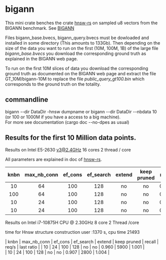 # bigann

This mini crate benches the crate [hnsw-rs](https://crates.io/crates/hnsw_rs) on sampled u8 vectors from the BIGANN benchmark. See [BIGANN](https://big-ann-benchmarks.com/)

Files bigann_base.bvecs, bigann_query.bvecs must be dowloaded and installed in some directory (This amounts to 133Gb).
Then depending on the size of the data you want to run on the first (10M, 100M, 1B) of the large file *bigann_base.bvecs* you download the corresponding ground truth as explained in the BIGANN web page.

To run on the first 10M slices of data you download the corresponding ground truth 
as documented on the BIGANN web page and extract the file GT_10M/bigann-10M to replace the file *public_query_gt100.bin* which corresponds to the ground truth on the totality.

## commandline

bigann --dir DataDir -hnsw dumpname  or bigann --dir DataDir --nbdata 10 (or 100 or 1000M if you have a access to a big machine).  
For more see documentation (cargo doc --no-dpes as usual) 
## Results for the first 10 Million data points.

Results on Intel E5-2630 v3@2.4GHz
16 cores 2 thread / core

All parameters are explained in doc of  [hnsw-rs](https://crates.io/crates/hnsw_rs).


|  knbn         | max_nb_conn  |  ef_cons   | ef_search   |  extend     | keep pruned  |   recall  |    req/s  |  last ratio |
|  :----------: |  :--------:  | :-------:  |  :-------:  |   :-------: |  :-------:   |   :-----: |  :----:   | :-------:   |
|     10        |   64         |  100       |   128       |    no       |    no        |   0.995   |  2610     |  1.0002     | 
|     100       |   64         |  100       |   128       |    no       |    no        |   0.983   |  1350     |  1.0006     |
|      10       |   24         |  100       |   128       |    no       |    no        |   0.970   |  4845     |  1.001      |     
|     10        |   24         |  100       |   128       |    no       |    no        |   0.923   |  2411     |  1.003      |

Results on Intel  i7-10875H CPU @ 2.30GHz  8 core 2 Thread /core

time for Hnsw structure construction user :1370 s,  cpu time 21493

|  knbn         | max_nb_conn  |  ef_cons   | ef_search   |  extend     | keep pruned  |   recall  |    req/s  |  last ratio |
|      10       |   24         |  100       |   128       |    no       |    no        |   0.960   |  5900     |  1.001      |     
|     10        |   24         |  100       |   128       |    no       |    no        |   0.907   |  2800     |  1.004      |
